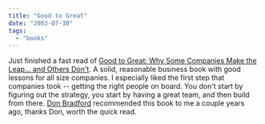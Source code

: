 ```yaml
---
title: "Good to Great"
date: "2003-07-30"
tags: 
  - "books"
---
```


Just finished a fast read of [Good to Great: Why Some Companies Make the Leap... and Others Don't](http://www.amazon.com/exec/obidos/tg/detail/-/0066620996/qid=1059585580/sr=8-1/ref=sr_8_1/103-6178200-5387869?v=glance&s=books&n=507846 "Amazon.com: Books: Good to Great: Why Some Companies Make the Leap... and Others Don't"). A solid, reasonable business book with good lessons for all size companies. I especially liked the first step that companies took -- getting the right people on board. You don't start by figuring out the strategy, you start by having a great team, and then build from there. [Don Bradford](http://www.horsecentral.com/Default.aspx) recommended this book to me a couple years ago, thanks Don, worth the quick read.
